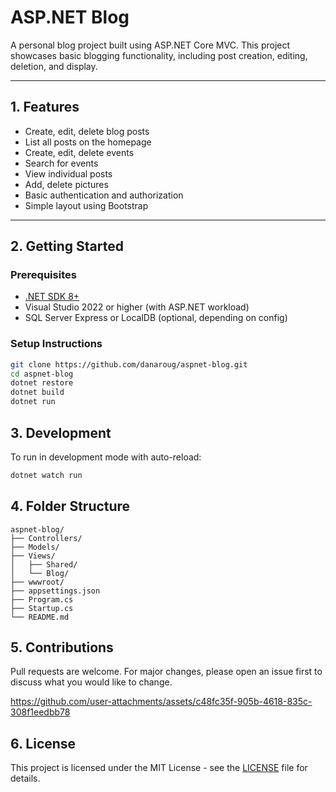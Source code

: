 ﻿# ASP.NET Blog

A personal blog project built using ASP.NET Core MVC. This project showcases basic blogging functionality, including post creation, editing, deletion, and display.

---

## 1. Features

- Create, edit, delete blog posts  
- List all posts on the homepage
- Create, edit, delete events
- Search for events
- View individual posts
- Add, delete pictures
- Basic authentication and authorization  
- Simple layout using Bootstrap  

---

## 2. Getting Started

### Prerequisites

- [.NET SDK 8+](https://dotnet.microsoft.com/download)  
- Visual Studio 2022 or higher (with ASP.NET workload)  
- SQL Server Express or LocalDB (optional, depending on config)

### Setup Instructions

```bash
git clone https://github.com/danaroug/aspnet-blog.git
cd aspnet-blog
dotnet restore
dotnet build
dotnet run
```
## 3. Development

To run in development mode with auto-reload:

```bash
dotnet watch run
```
## 4. Folder Structure

```
aspnet-blog/
├── Controllers/
├── Models/
├── Views/
│   ├── Shared/
│   └── Blog/
├── wwwroot/
├── appsettings.json
├── Program.cs
├── Startup.cs
└── README.md
```

## 5. Contributions

Pull requests are welcome. For major changes, please open an issue first to discuss what you would like to change.

https://github.com/user-attachments/assets/c48fc35f-905b-4618-835c-308f1eedbb78


## 6. License

This project is licensed under the MIT License - see the [LICENSE](LICENSE) file for details.


